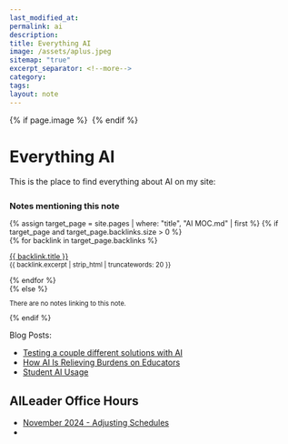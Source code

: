 ```yaml
---
last_modified_at: 
permalink: ai
description: 
title: Everything AI
image: /assets/aplus.jpeg
sitemap: "true"
excerpt_separator: <!--more-->
category: 
tags: 
layout: note
---
```



{% if page.image %} <img src="{{ page.image }}" alt=""> {% endif %}
# Everything AI
This is the place to find everything about AI on my site:

<div style="font-size: 0.9em; margin-top: 2em;">
  <h3 style="margin-bottom: 1em">Notes mentioning this note</h3>
  {% assign target_page = site.pages | where: "title", "AI MOC.md" | first %}
  {% if target_page and target_page.backlinks.size > 0 %}
  <div style="display: grid; grid-gap: 1em; grid-template-columns: repeat(1fr);">
    {% for backlink in target_page.backlinks %}
      <div class="backlink-box">
        <a class="internal-link" href="{{ site.baseurl }}{{ backlink.url }}{%- if site.use_html_extension -%}.html{%- endif -%}">{{ backlink.title }}</a><br>
        <div style="font-size: 0.9em">{{ backlink.excerpt | strip_html | truncatewords: 20 }}</div>
      </div>
    {% endfor %}
  </div>
  {% else %}
  <div style="font-size: 0.9em">
    <p>
      There are no notes linking to this note.
    </p>
  </div>
  {% endif %}
</div>

Blog Posts:
- [Testing a couple different solutions with AI](https://jethro.site/podcast/2023/12/22/testing-a-couple-different-solutions-with-ai/)
- [How AI Is Relieving Burdens on Educators](https://jethro.site/2023/12/12/how-ai-is-relieving-burdens-on-educators/)
- [Student AI Usage](https://jethro.site/2023/11/13/student-ai-usage/)

## AILeader Office Hours
- [November 2024 - Adjusting Schedules](https://jethro.site/aiofficenov24)
- 